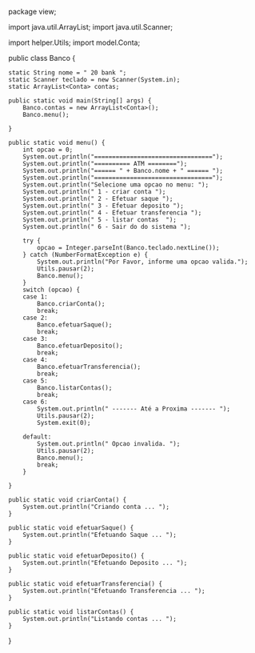 package view;

import java.util.ArrayList;
import java.util.Scanner;

import helper.Utils;
import model.Conta;

public class Banco {

	static String nome = " 20 bank ";
	static Scanner teclado = new Scanner(System.in);
	static ArrayList<Conta> contas;

	public static void main(String[] args) {
		Banco.contas = new ArrayList<Conta>();
		Banco.menu();

	}

	public static void menu() {
		int opcao = 0;
		System.out.println("=================================");
		System.out.println("========== ATM ========");
		System.out.println("====== " + Banco.nome + " ====== ");
		System.out.println("=================================");
		System.out.println("Selecione uma opcao no menu: ");
		System.out.println(" 1 - criar conta ");
		System.out.println(" 2 - Efetuar saque ");
		System.out.println(" 3 - Efetuar deposito ");
		System.out.println(" 4 - Efetuar transferencia ");
		System.out.println(" 5 - listar contas  ");
		System.out.println(" 6 - Sair do do sistema ");

		try {
			opcao = Integer.parseInt(Banco.teclado.nextLine());
		} catch (NumberFormatException e) {
			System.out.println("Por Favor, informe uma opcao valida.");
			Utils.pausar(2);
			Banco.menu();
		}
		switch (opcao) {
		case 1:
			Banco.criarConta();
			break;
		case 2:
			Banco.efetuarSaque();
			break;
		case 3:
			Banco.efetuarDeposito();
			break;
		case 4:
			Banco.efetuarTransferencia();
			break;
		case 5:
			Banco.listarContas();
			break;
		case 6:
			System.out.println(" ------- Até a Proxima ------- ");
			Utils.pausar(2);
			System.exit(0);

		default:
			System.out.println(" Opcao invalida. ");
			Utils.pausar(2);
			Banco.menu();
			break;
		}

	}

	public static void criarConta() {
		System.out.println("Criando conta ... ");
	}

	public static void efetuarSaque() {
		System.out.println("Efetuando Saque ... ");
	}

	public static void efetuarDeposito() {
		System.out.println("Efetuando Deposito ... ");
	}

	public static void efetuarTransferencia() {
		System.out.println("Efetuando Transferencia ... ");
	}

	public static void listarContas() {
		System.out.println("Listando contas ... ");
	}

}
